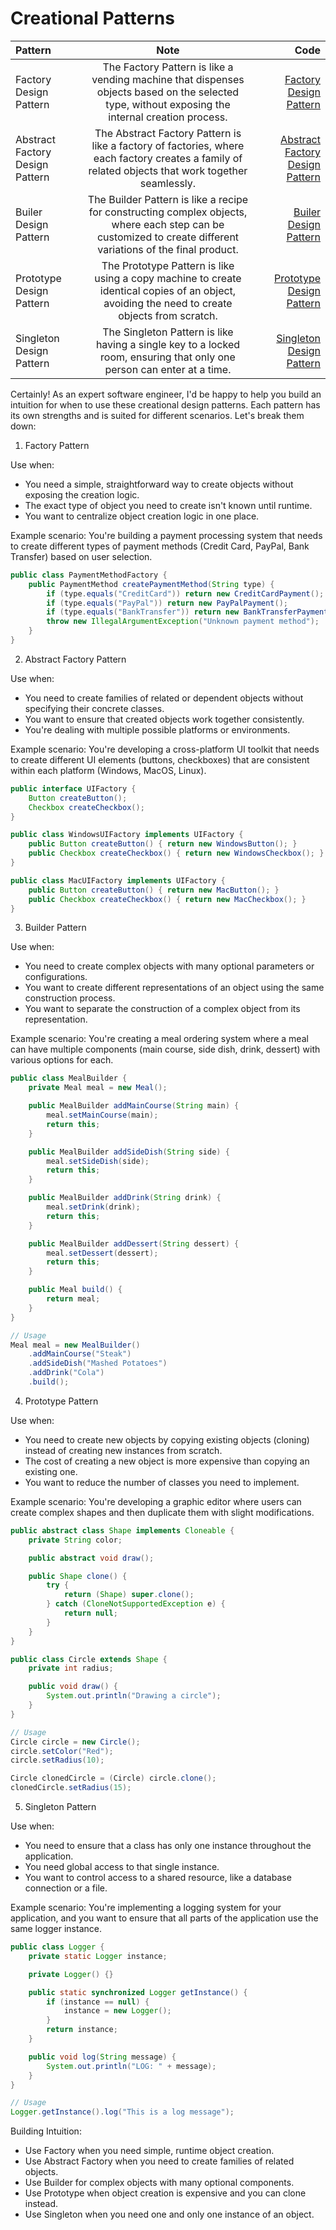 
# Creational Patterns
| Pattern | Note | Code |
|:-------------|:--------------:|-------------:|
| Factory Design Pattern | The Factory Pattern is like a vending machine that dispenses objects based on the selected type, without exposing the internal creation process. | [Factory Design Pattern](01-factory.md) |
| Abstract Factory Design Pattern | The Abstract Factory Pattern is like a factory of factories, where each factory creates a family of related objects that work together seamlessly. | [Abstract Factory Design Pattern](02-abstract-factory.md) |
| Builer Design Pattern | The Builder Pattern is like a recipe for constructing complex objects, where each step can be customized to create different variations of the final product. | [Builer Design Pattern](03-builder.md) |
| Prototype Design Pattern | The Prototype Pattern is like using a copy machine to create identical copies of an object, avoiding the need to create objects from scratch. | [Prototype Design Pattern](04-prototype.md) |
| Singleton Design Pattern | The Singleton Pattern is like having a single key to a locked room, ensuring that only one person can enter at a time. | [Singleton Design Pattern](05-singleton.md) |


Certainly! As an expert software engineer, I'd be happy to help you build an intuition for when to use these creational design patterns. Each pattern has its own strengths and is suited for different scenarios. Let's break them down:

1. Factory Pattern

Use when:
- You need a simple, straightforward way to create objects without exposing the creation logic.
- The exact type of object you need to create isn't known until runtime.
- You want to centralize object creation logic in one place.

Example scenario:
You're building a payment processing system that needs to create different types of payment methods (Credit Card, PayPal, Bank Transfer) based on user selection.

```java
public class PaymentMethodFactory {
    public PaymentMethod createPaymentMethod(String type) {
        if (type.equals("CreditCard")) return new CreditCardPayment();
        if (type.equals("PayPal")) return new PayPalPayment();
        if (type.equals("BankTransfer")) return new BankTransferPayment();
        throw new IllegalArgumentException("Unknown payment method");
    }
}
```

2. Abstract Factory Pattern

Use when:
- You need to create families of related or dependent objects without specifying their concrete classes.
- You want to ensure that created objects work together consistently.
- You're dealing with multiple possible platforms or environments.

Example scenario:
You're developing a cross-platform UI toolkit that needs to create different UI elements (buttons, checkboxes) that are consistent within each platform (Windows, MacOS, Linux).

```java
public interface UIFactory {
    Button createButton();
    Checkbox createCheckbox();
}

public class WindowsUIFactory implements UIFactory {
    public Button createButton() { return new WindowsButton(); }
    public Checkbox createCheckbox() { return new WindowsCheckbox(); }
}

public class MacUIFactory implements UIFactory {
    public Button createButton() { return new MacButton(); }
    public Checkbox createCheckbox() { return new MacCheckbox(); }
}
```

3. Builder Pattern

Use when:
- You need to create complex objects with many optional parameters or configurations.
- You want to create different representations of an object using the same construction process.
- You want to separate the construction of a complex object from its representation.

Example scenario:
You're creating a meal ordering system where a meal can have multiple components (main course, side dish, drink, dessert) with various options for each.

```java
public class MealBuilder {
    private Meal meal = new Meal();

    public MealBuilder addMainCourse(String main) {
        meal.setMainCourse(main);
        return this;
    }

    public MealBuilder addSideDish(String side) {
        meal.setSideDish(side);
        return this;
    }

    public MealBuilder addDrink(String drink) {
        meal.setDrink(drink);
        return this;
    }

    public MealBuilder addDessert(String dessert) {
        meal.setDessert(dessert);
        return this;
    }

    public Meal build() {
        return meal;
    }
}

// Usage
Meal meal = new MealBuilder()
    .addMainCourse("Steak")
    .addSideDish("Mashed Potatoes")
    .addDrink("Cola")
    .build();
```

4. Prototype Pattern

Use when:
- You need to create new objects by copying existing objects (cloning) instead of creating new instances from scratch.
- The cost of creating a new object is more expensive than copying an existing one.
- You want to reduce the number of classes you need to implement.

Example scenario:
You're developing a graphic editor where users can create complex shapes and then duplicate them with slight modifications.

```java
public abstract class Shape implements Cloneable {
    private String color;

    public abstract void draw();

    public Shape clone() {
        try {
            return (Shape) super.clone();
        } catch (CloneNotSupportedException e) {
            return null;
        }
    }
}

public class Circle extends Shape {
    private int radius;

    public void draw() {
        System.out.println("Drawing a circle");
    }
}

// Usage
Circle circle = new Circle();
circle.setColor("Red");
circle.setRadius(10);

Circle clonedCircle = (Circle) circle.clone();
clonedCircle.setRadius(15);
```

5. Singleton Pattern

Use when:
- You need to ensure that a class has only one instance throughout the application.
- You need global access to that single instance.
- You want to control access to a shared resource, like a database connection or a file.

Example scenario:
You're implementing a logging system for your application, and you want to ensure that all parts of the application use the same logger instance.

```java
public class Logger {
    private static Logger instance;

    private Logger() {}

    public static synchronized Logger getInstance() {
        if (instance == null) {
            instance = new Logger();
        }
        return instance;
    }

    public void log(String message) {
        System.out.println("LOG: " + message);
    }
}

// Usage
Logger.getInstance().log("This is a log message");
```

Building Intuition:
- Use Factory when you need simple, runtime object creation.
- Use Abstract Factory when you need to create families of related objects.
- Use Builder for complex objects with many optional components.
- Use Prototype when object creation is expensive and you can clone instead.
- Use Singleton when you need one and only one instance of an object.